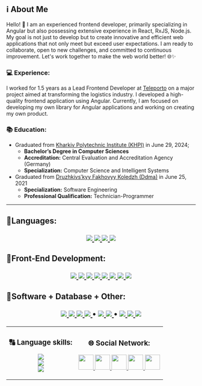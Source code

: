 ## ℹ️ About Me
Hello! 👋 I am an experienced frontend developer, primarily specializing in Angular but also possessing extensive experience in React, RxJS, Node.js. My goal is not just to develop but to create innovative and efficient web applications that not only meet but exceed user expectations. I am ready to collaborate, open to new challenges, and committed to continuous improvement. Let's work together to make the web world better! 🌐✨

### 💻 Experience:
I worked for 1.5 years as a Lead Frontend Developer at [Teleporto](https://www.linkedin.com/company/teleportoinc/) on a major project aimed at transforming the logistics industry. I developed a high-quality frontend application using Angular. Currently, I am focused on developing my own library for Angular applications and working on creating my own product.

### 📚 Education:
- Graduated from [Kharkiv Polytechnic Institute (KHPI)](https://www.kpi.kharkov.ua/eng/) in June 29, 2024;
  - **Bachelor’s Degree in Computer Sciences**
  - **Accreditation:** Central Evaluation and Accreditation Agency (Germany)
  - **Specialization:** Computer Science and Intelligent Systems
- Graduated from [Druzhkivsʹkyy Fakhovyy Koledzh (Ddma)](http://dtdgma.org.ua/) in June 25, 2021  
  - **Specialization:** Software Engineering
  - **Professional Qualification:** Technician-Programmer

<hr/>
<h2>📍Languages:
    <p> </p>
    <p align="center">
        <a href="https://en.wikipedia.org/wiki/JavaScript" target="_blank"> 
            <img src="https://skillicons.dev/icons?i=js"/>
        </a>
        <a href="https://www.typescriptlang.org/" target="_blank"> 
            <img src="https://skillicons.dev/icons?i=ts"/>
        </a>
        <a href="https://en.wikipedia.org/wiki/C_(programming_language)" target="_blank">
            <img src="https://skillicons.dev/icons?i=c"/>
        </a>
        <a href="https://learn.microsoft.com/en-us/dotnet/csharp/" target="_blank">
            <img src="https://skillicons.dev/icons?i=cs"/>
        </a>
    </p>
</h2>

<h2>📍Front-End Development:
    <p> </p>
    <p align="center">
        <a href="https://angular.io/" target="_blank"> 
            <img src="https://skillicons.dev/icons?i=angular"/>
        </a>
        <a href="https://rxjs.dev/" target="_blank">    
            <img src="https://skillicons.dev/icons?i=reactivex"/>
        </a>
        <a href="https://nodejs.org/en/about/" target="_blank"> 
            <img src="https://skillicons.dev/icons?i=nodejs"/>
        </a>
        <a href="https://react.dev/" target="_blank"> 
            <img src="https://skillicons.dev/icons?i=react"/>
        </a>
        <a href="https://gulpjs.com/" target="_blank">    
            <img src="https://skillicons.dev/icons?i=gulp"/>
        </a>
        <a href="https://en.wikipedia.org/wiki/CSS" target="_blank">    
            <img src="https://skillicons.dev/icons?i=css"/>
        </a>
        <a href="https://en.wikipedia.org/wiki/HTML" target="_blank">    
            <img src="https://skillicons.dev/icons?i=html"/>
        </a>
        <a href="https://sass-lang.com/" target="_blank">    
            <img src="https://skillicons.dev/icons?i=sass"/>
        </a>
    </p>
</h2>

<h2>📍Software + Database + Other:
    <p> </p>
    <p align="center" text-align="center">
        <a href="https://www.figma.com/" target="_blank">
            <img src="https://skillicons.dev/icons?i=figma"/>
        </a>
        <a href="https://www.postman.com/" target="_blank">
            <img src="https://skillicons.dev/icons?i=postman"/>
        </a>
        <a href="https://www.docker.com/" target="_blank">
            <img src="https://skillicons.dev/icons?i=docker"/>
        </a>
        <a href="https://www.adobe.com/products/photoshop.html" target="_blank">
            <img src="https://skillicons.dev/icons?i=ps"/>
        </a>
        •
        <a href="https://www.mysql.com/" target="_blank">
            <img src="https://skillicons.dev/icons?i=mysql"/>
        </a>
        <a href="https://en.wikipedia.org/wiki/SQLite" target="_blank">
            <img src="https://skillicons.dev/icons?i=sqlite"/>
        </a>
        •
        <a href="https://unity.com/" target="_blank">
            <img src="https://skillicons.dev/icons?i=unity"/>
        </a>
        <a href="https://github.com/" target="_blank">
            <img src="https://skillicons.dev/icons?i=github"/>
        </a>
        <a href="https://git-scm.com/" target="_blank">
            <img src="https://skillicons.dev/icons?i=git"/>
        </a>
    </p>
</h2>

<table width="100%" border="0" cellpadding="4" align="center">
    <tr>
        <th>
            <h3 align="center">🔠 Language skills:</h3>
            <p align="center">
                <a href="https://en.wikipedia.org/wiki/Russian_language" target="_blank"><img src="https://img.shields.io/badge/English-B2-blue"/></a><br/>
                <a href="https://en.wikipedia.org/wiki/Ukrainian_language" target="_blank"><img src="https://img.shields.io/badge/Ukrainian-C1-blue"/></a><br/>
                <a href="https://en.wikipedia.org/wiki/English_language" target="_blank"><img src="https://img.shields.io/badge/Russian-C1-blue"/></a><br/>
            </p>
        </th>
        <th>
           <h3 align="center">🌐 Social Network:</h3> 
            <p align="center">
                <a target="_blank" href="https://www.linkedin.com/in/hunko-vladyslav/">
                    <img src="https://github.com/samurai-in-tank/samurai-in-tank/blob/main/img/social_network/linkedin.png" height="40px">
                </a>
                <a target="_blank" href="https://t.me/samurai_in_tank">
                    <img src="https://github.com/samurai-in-tank/samurai-in-tank/blob/main/img/social_network/telegram.png" height="40px">
                </a>
                <a target="_blank" href="https://discordapp.com/users/583334717873717258">
                    <img src="https://github.com/samurai-in-tank/samurai-in-tank/blob/main/img/social_network/discord.png" height="40px">
                </a>
                <a target="_blank" href="https://www.instagram.com/samurai_in_tank/">
                    <img src="https://github.com/samurai-in-tank/samurai-in-tank/blob/main/img/social_network/instagram.png" height="40px">
                </a>
                <a target="_blank" href="mailto:gunko.vlad.21.09.2001a@gmail.com">
                    <img src="https://github.com/samurai-in-tank/samurai-in-tank/blob/main/img/social_network/gmail.png" height="40px">
                </a>
            </p>
        </th>
    </tr>
</table>
